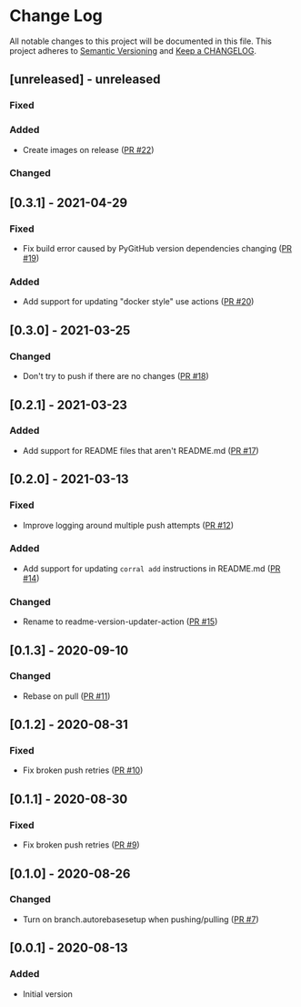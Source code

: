 # Change Log

All notable changes to this project will be documented in this file. This project adheres to [Semantic Versioning](http://semver.org/) and [Keep a CHANGELOG](http://keepachangelog.com/).

## [unreleased] - unreleased

### Fixed


### Added

- Create images on release ([PR #22](https://github.com/ponylang/readme-version-updater-action/pull/22))

### Changed


## [0.3.1] - 2021-04-29

### Fixed

- Fix build error caused by PyGitHub version dependencies changing ([PR #19](https://github.com/ponylang/readme-version-updater-action/pull/19))

### Added

- Add support for updating "docker style" use actions ([PR #20](https://github.com/ponylang/readme-version-updater-action/pull/20))

## [0.3.0] - 2021-03-25

### Changed

- Don't try to push if there are no changes ([PR #18](https://github.com/ponylang/readme-version-updater-action/pull/18))

## [0.2.1] - 2021-03-23

### Added

- Add support for README files that aren't README.md ([PR #17](https://github.com/ponylang/readme-version-updater-action/pull/17))

## [0.2.0] - 2021-03-13

### Fixed

- Improve logging around multiple push attempts ([PR #12](https://github.com/ponylang/readme-version-updater-action/pull/12))

### Added

- Add support for updating `corral add` instructions in README.md ([PR #14](https://github.com/ponylang/readme-version-updater-action/pull/14))

### Changed

- Rename to readme-version-updater-action ([PR #15](https://github.com/ponylang/readme-version-updater-action/pull/15))

## [0.1.3] - 2020-09-10

### Changed

- Rebase on pull ([PR #11](https://github.com/ponylang/readme-version-updater-action/pull/11))

## [0.1.2] - 2020-08-31

### Fixed

- Fix broken push retries ([PR #10](https://github.com/ponylang/readme-version-updater-action/pull/10))

## [0.1.1] - 2020-08-30

### Fixed

- Fix broken push retries ([PR #9](https://github.com/ponylang/readme-version-updater-action/pull/9))

## [0.1.0] - 2020-08-26

### Changed

- Turn on branch.autorebasesetup when pushing/pulling ([PR #7](https://github.com/ponylang/readme-version-updater-action/pull/7))

## [0.0.1] - 2020-08-13

### Added

- Initial version

